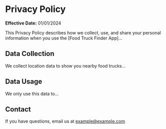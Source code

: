 # Privacy Policy

**Effective Date:** 01/01/2024

This Privacy Policy describes how we collect, use, and share your personal information when you use the [Food Truck Finder App]...

## Data Collection
We collect location data to show you nearby food trucks...

## Data Usage
We only use this data to...

## Contact
If you have questions, email us at example@example.com
